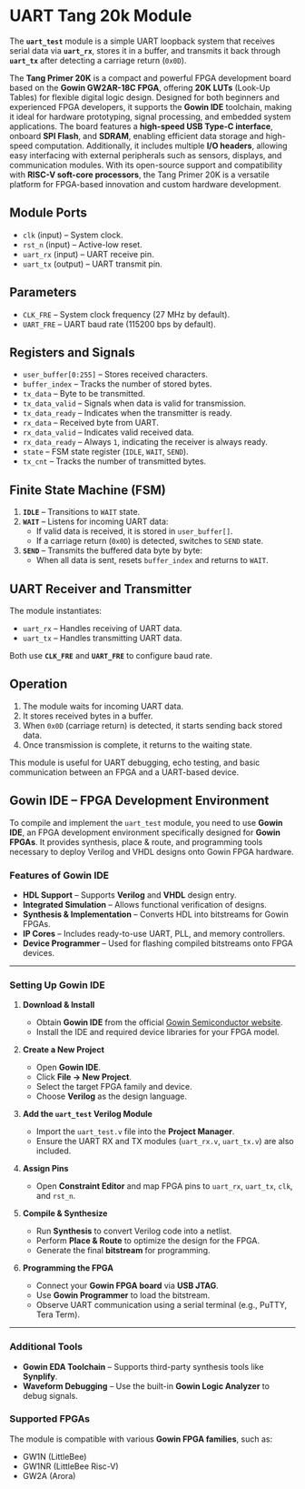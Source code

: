 # UART Tang 20k Module

The **`uart_test`** module is a simple UART loopback system that receives serial data via **`uart_rx`**, stores it in a buffer, and transmits it back through **`uart_tx`** after detecting a carriage return (`0x0D`).

The **Tang Primer 20K** is a compact and powerful FPGA development board based on the **Gowin GW2AR-18C FPGA**, offering **20K LUTs** (Look-Up Tables) for flexible digital logic design. Designed for both beginners and experienced FPGA developers, it supports the **Gowin IDE** toolchain, making it ideal for hardware prototyping, signal processing, and embedded system applications. The board features a **high-speed USB Type-C interface**, onboard **SPI Flash**, and **SDRAM**, enabling efficient data storage and high-speed computation. Additionally, it includes multiple **I/O headers**, allowing easy interfacing with external peripherals such as sensors, displays, and communication modules. With its open-source support and compatibility with **RISC-V soft-core processors**, the Tang Primer 20K is a versatile platform for FPGA-based innovation and custom hardware development.

## **Module Ports**
- `clk` (input) – System clock.
- `rst_n` (input) – Active-low reset.
- `uart_rx` (input) – UART receive pin.
- `uart_tx` (output) – UART transmit pin.

## **Parameters**
- `CLK_FRE` – System clock frequency (27 MHz by default).
- `UART_FRE` – UART baud rate (115200 bps by default).

## **Registers and Signals**
- `user_buffer[0:255]` – Stores received characters.
- `buffer_index` – Tracks the number of stored bytes.
- `tx_data` – Byte to be transmitted.
- `tx_data_valid` – Signals when data is valid for transmission.
- `tx_data_ready` – Indicates when the transmitter is ready.
- `rx_data` – Received byte from UART.
- `rx_data_valid` – Indicates valid received data.
- `rx_data_ready` – Always `1`, indicating the receiver is always ready.
- `state` – FSM state register (`IDLE`, `WAIT`, `SEND`).
- `tx_cnt` – Tracks the number of transmitted bytes.

## **Finite State Machine (FSM)**
1. **`IDLE`** – Transitions to `WAIT` state.
2. **`WAIT`** – Listens for incoming UART data:
   - If valid data is received, it is stored in `user_buffer[]`.
   - If a carriage return (`0x0D`) is detected, switches to `SEND` state.
3. **`SEND`** – Transmits the buffered data byte by byte:
   - When all data is sent, resets `buffer_index` and returns to `WAIT`.

## **UART Receiver and Transmitter**
The module instantiates:
- `uart_rx` – Handles receiving of UART data.
- `uart_tx` – Handles transmitting UART data.

Both use **`CLK_FRE`** and **`UART_FRE`** to configure baud rate.

## **Operation**
1. The module waits for incoming UART data.
2. It stores received bytes in a buffer.
3. When `0x0D` (carriage return) is detected, it starts sending back stored data.
4. Once transmission is complete, it returns to the waiting state.

This module is useful for UART debugging, echo testing, and basic communication between an FPGA and a UART-based device.


## **Gowin IDE – FPGA Development Environment**  

To compile and implement the `uart_test` module, you need to use **Gowin IDE**, an FPGA development environment specifically designed for **Gowin FPGAs**. It provides synthesis, place & route, and programming tools necessary to deploy Verilog and VHDL designs onto Gowin FPGA hardware.

### **Features of Gowin IDE**  
- **HDL Support** – Supports **Verilog** and **VHDL** design entry.  
- **Integrated Simulation** – Allows functional verification of designs.  
- **Synthesis & Implementation** – Converts HDL into bitstreams for Gowin FPGAs.  
- **IP Cores** – Includes ready-to-use UART, PLL, and memory controllers.  
- **Device Programmer** – Used for flashing compiled bitstreams onto FPGA devices.

---

### **Setting Up Gowin IDE**  
1. **Download & Install**  
   - Obtain **Gowin IDE** from the official [Gowin Semiconductor website](https://www.gowinsemi.com/).  
   - Install the IDE and required device libraries for your FPGA model.  

2. **Create a New Project**  
   - Open **Gowin IDE**.  
   - Click **File → New Project**.  
   - Select the target FPGA family and device.  
   - Choose **Verilog** as the design language.  

3. **Add the `uart_test` Verilog Module**  
   - Import the `uart_test.v` file into the **Project Manager**.  
   - Ensure the UART RX and TX modules (`uart_rx.v`, `uart_tx.v`) are also included.  

4. **Assign Pins**  
   - Open **Constraint Editor** and map FPGA pins to `uart_rx`, `uart_tx`, `clk`, and `rst_n`.  

5. **Compile & Synthesize**  
   - Run **Synthesis** to convert Verilog code into a netlist.  
   - Perform **Place & Route** to optimize the design for the FPGA.  
   - Generate the final **bitstream** for programming.  

6. **Programming the FPGA**  
   - Connect your **Gowin FPGA board** via **USB JTAG**.  
   - Use **Gowin Programmer** to load the bitstream.  
   - Observe UART communication using a serial terminal (e.g., PuTTY, Tera Term).  

---

### **Additional Tools**  
- **Gowin EDA Toolchain** – Supports third-party synthesis tools like **Synplify**.  
- **Waveform Debugging** – Use the built-in **Gowin Logic Analyzer** to debug signals.  

### **Supported FPGAs**  
The module is compatible with various **Gowin FPGA families**, such as:  
- GW1N (LittleBee)  
- GW1NR (LittleBee Risc-V)  
- GW2A (Arora)  

